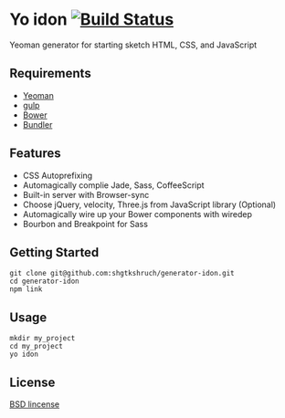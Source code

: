 # Yo idon [![Build Status](https://travis-ci.org/shgtkshruch/generator-idon.svg?branch=master)](https://travis-ci.org/shgtkshruch/generator-idon)

Yeoman generator for starting sketch HTML, CSS, and JavaScript

## Requirements
- [Yeoman](http://yeoman.io/)
- [gulp](http://gulpjs.com/)
- [Bower](http://bower.io/)
- [Bundler](http://bundler.io/)

## Features

- CSS Autoprefixing
- Automagically complie Jade, Sass, CoffeeScript
- Built-in server with Browser-sync
- Choose jQuery, velocity, Three.js from JavaScript library (Optional)
- Automagically wire up your Bower components with wiredep
- Bourbon and Breakpoint for Sass

## Getting Started

    git clone git@github.com:shgtkshruch/generator-idon.git
    cd generator-idon
    npm link
    
## Usage

    mkdir my_project
    cd my_project
    yo idon
    
## License

[BSD lincense](http://opensource.org/licenses/bsd-license.php)
